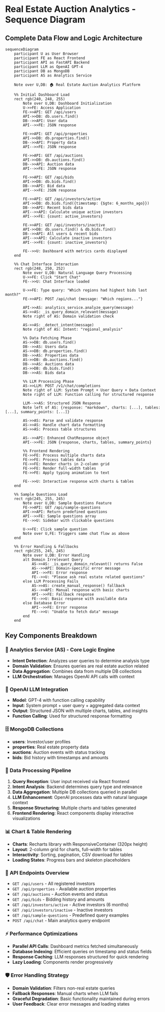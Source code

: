 # Real Estate Auction Analytics - Sequence Diagram

## Complete Data Flow and Logic Architecture

```mermaid
sequenceDiagram
    participant U as User Browser
    participant FE as React Frontend
    participant API as FastAPI Backend
    participant LLM as OpenAI GPT-4
    participant DB as MongoDB
    participant AS as Analytics Service

    Note over U,DB: 🏠 Real Estate Auction Analytics Platform

    %% Initial Dashboard Load
    rect rgb(240, 248, 255)
        Note over U,DB: Dashboard Initialization
        U->>FE: Access Application
        FE->>API: GET /api/users
        API->>DB: db.users.find()
        DB-->>API: User data
        API-->>FE: JSON response
        
        FE->>API: GET /api/properties
        API->>DB: db.properties.find()
        DB-->>API: Property data
        API-->>FE: JSON response
        
        FE->>API: GET /api/auctions
        API->>DB: db.auctions.find()
        DB-->>API: Auction data
        API-->>FE: JSON response
        
        FE->>API: GET /api/bids
        API->>DB: db.bids.find()
        DB-->>API: Bid data
        API-->>FE: JSON response
        
        FE->>API: GET /api/investors/active
        API->>DB: db.bids.find({timestamp: {$gte: 6_months_ago}})
        DB-->>API: Recent bids data
        API-->>API: Calculate unique active investors
        API-->>FE: {count: active_investors}
        
        FE->>API: GET /api/investors/inactive
        API->>DB: db.users.find() & db.bids.find()
        DB-->>API: All users & recent bids
        API-->>API: Calculate inactive investors
        API-->>FE: {count: inactive_investors}
        
        FE-->>U: Dashboard with metrics cards displayed
    end

    %% Chat Interface Interaction
    rect rgb(248, 250, 252)
        Note over U,DB: Natural Language Query Processing
        U->>FE: Click "Start Chat"
        FE-->>U: Chat Interface loaded
        
        U->>FE: Type query: "Which regions had highest bids last month?"
        FE->>API: POST /api/chat {message: "Which regions..."}
        
        API->>AS: analytics_service.analyze_query(message)
        AS->>AS: _is_query_domain_relevant(message)
        Note right of AS: Domain validation check
        
        AS->>AS: _detect_intent(message)
        Note right of AS: Intent: "regional_analysis"
        
        %% Data Fetching Phase
        AS->>DB: db.users.find()
        DB-->>AS: Users data
        AS->>DB: db.properties.find()
        DB-->>AS: Properties data
        AS->>DB: db.auctions.find()
        DB-->>AS: Auctions data
        AS->>DB: db.bids.find()
        DB-->>AS: Bids data
        
        %% LLM Processing Phase
        AS->>LLM: POST /v1/chat/completions
        Note right of LLM: System Prompt + User Query + Data Context
        Note right of LLM: Function calling for structured response
        
        LLM-->>AS: Structured JSON Response
        Note left of AS: {response: "markdown", charts: [...], tables: [...], summary_points: [...]}
        
        AS->>AS: Parse and validate response
        AS->>AS: Handle chart data formatting
        AS->>AS: Process table structures
        
        AS-->>API: Enhanced ChatResponse object
        API-->>FE: JSON {response, charts, tables, summary_points}
        
        %% Frontend Rendering
        FE->>FE: Process multiple charts data
        FE->>FE: Process tables data
        FE->>FE: Render charts in 2-column grid
        FE->>FE: Render full-width tables
        FE->>FE: Apply typing animation to text
        
        FE-->>U: Interactive response with charts & tables
    end

    %% Sample Questions Load
    rect rgb(245, 255, 245)
        Note over U,DB: Sample Questions Feature
        FE->>API: GET /api/sample-questions
        API->>API: Return predefined questions
        API-->>FE: Sample questions array
        FE-->>U: Sidebar with clickable questions
        
        U->>FE: Click sample question
        Note over U,FE: Triggers same chat flow as above
    end

    %% Error Handling & Fallbacks
    rect rgb(255, 245, 245)
        Note over U,DB: Error Handling
        alt Domain Irrelevant Query
            AS->>AS: _is_query_domain_relevant() returns False
            AS-->>API: Domain-specific error message
            API-->>FE: Error response
            FE-->>U: "Please ask real estate related questions"
        else LLM Processing Fails
            AS->>AS: create_manual_response() fallback
            AS-->>API: Manual response with basic charts
            API-->>FE: Fallback response
            FE-->>U: Basic response with available data
        else Database Error
            API-->>FE: Error response
            FE-->>U: "Unable to fetch data" message
        end
    end
```

## Key Components Breakdown

### 🎯 **Analytics Service (AS) - Core Logic Engine**
- **Intent Detection**: Analyzes user queries to determine analysis type
- **Domain Validation**: Ensures queries are real estate auction related
- **Data Aggregation**: Combines data from multiple DB collections
- **LLM Orchestration**: Manages OpenAI API calls with context

### 🤖 **OpenAI LLM Integration**
- **Model**: GPT-4 with function calling capability
- **Input**: System prompt + user query + aggregated data context
- **Output**: Structured JSON with multiple charts, tables, and insights
- **Function Calling**: Used for structured response formatting

### 🗄️ **MongoDB Collections**
- **users**: Investor/user profiles
- **properties**: Real estate property data
- **auctions**: Auction events with status tracking
- **bids**: Bid history with timestamps and amounts

### 🔄 **Data Processing Pipeline**
1. **Query Reception**: User input received via React frontend
2. **Intent Analysis**: Backend determines query type and relevance
3. **Data Aggregation**: Multiple DB collections queried in parallel
4. **LLM Enhancement**: OpenAI processes data with natural language context
5. **Response Structuring**: Multiple charts and tables generated
6. **Frontend Rendering**: React components display interactive visualizations

### 📊 **Chart & Table Rendering**
- **Charts**: Recharts library with ResponsiveContainer (320px height)
- **Layout**: 2-column grid for charts, full-width for tables
- **Interactivity**: Sorting, pagination, CSV download for tables
- **Loading States**: Progress bars and skeleton placeholders

### 🔧 **API Endpoints Overview**
- `GET /api/users` - All registered investors
- `GET /api/properties` - Available auction properties  
- `GET /api/auctions` - Auction events and status
- `GET /api/bids` - Bidding history and amounts
- `GET /api/investors/active` - Active investors (6 months)
- `GET /api/investors/inactive` - Inactive investors
- `GET /api/sample-questions` - Predefined query examples
- `POST /api/chat` - Main analytics query endpoint

### ⚡ **Performance Optimizations**
- **Parallel API Calls**: Dashboard metrics fetched simultaneously
- **Database Indexing**: Efficient queries on timestamp and status fields
- **Response Caching**: LLM responses structured for quick rendering
- **Lazy Loading**: Components render progressively

### 🛡️ **Error Handling Strategy**
- **Domain Validation**: Filters non-real estate queries
- **Fallback Responses**: Manual charts when LLM fails
- **Graceful Degradation**: Basic functionality maintained during errors
- **User Feedback**: Clear error messages and loading states
